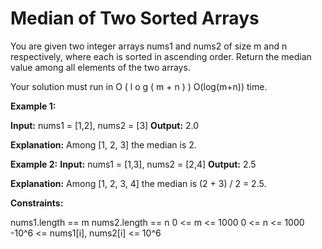 # Median of Two Sorted Arrays
You are given two integer arrays nums1 and nums2 of size m and n respectively, where each is sorted in ascending order. Return the median value among all elements of the two arrays.

Your solution must run in 
O
(
l
o
g
(
m
+
n
)
)
O(log(m+n)) time.

**Example 1:**

**Input:** nums1 = [1,2], nums2 = [3]
**Output:** 2.0

**Explanation:** Among [1, 2, 3] the median is 2.

**Example 2:**
**Input:** nums1 = [1,3], nums2 = [2,4]
**Output:** 2.5

**Explanation:** Among [1, 2, 3, 4] the median is (2 + 3) / 2 = 2.5.

**Constraints:**

nums1.length == m
nums2.length == n
0 <= m <= 1000
0 <= n <= 1000
-10^6 <= nums1[i], nums2[i] <= 10^6
